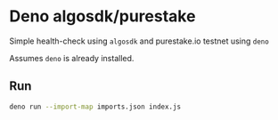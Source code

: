 # Deno algosdk/purestake

Simple health-check using `algosdk` and purestake.io testnet using `deno`

Assumes `deno` is already installed.

## Run

```bash
deno run --import-map imports.json index.js
```
